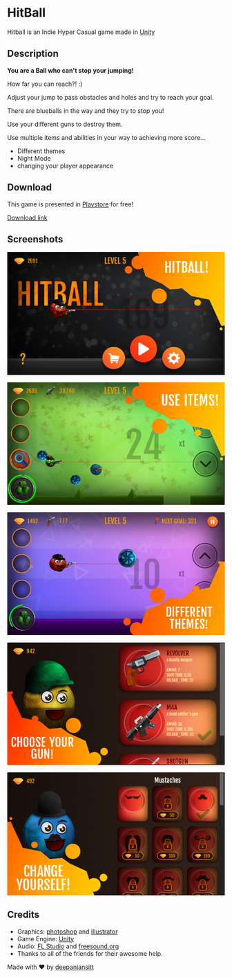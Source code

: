 # HitBall

Hitball is an Indie Hyper Casual game made in [Unity](https://unity3d.com/)

## Description

<strong>You are a Ball who can't stop your jumping!</strong> 

How far you can reach?! :) 

Adjust your jump to pass obstacles and holes and try to reach your goal. 


There are blueballs in the way and they try to stop you! 

Use your different guns to destroy them. 

Use multiple items and abilities in your way to achieving more score... 

<ul>
<li>Different themes</li>
<li>Night Mode</li> 
<li>changing your player appearance</li>
</ul>


## Download

This game is presented in [Playstore](https://play.google.com) for free!

[Download link](https://play.google.com.deepanjansitt.hitball)

## Screenshots

<p align="center">
  <img src="https://github.com/deepanjansitt/Hit-Ball-Game/blob/main/Assets/Resources/Textures/ScreenShots/1.jpg" />
</p>
<p align="center">
  <img src="https://github.com/deepanjansitt/Hit-Ball-Game/blob/main/Assets/Resources/Textures/ScreenShots/2.jpg" />
</p>
<p align="center">
  <img src="https://github.com/deepanjansitt/Hit-Ball-Game/blob/main/Assets/Resources/Textures/ScreenShots/3.jpg" />
</p>
<p align="center">
  <img src="https://github.com/deepanjansitt/Hit-Ball-Game/blob/main/Assets/Resources/Textures/ScreenShots/4.jpg" />
</p>
<p align="center">
  <img src="https://github.com/deepanjansitt/Hit-Ball-Game/blob/main/Assets/Resources/Textures/ScreenShots/5.jpg" />
</p>


## Credits

- Graphics: [photoshop](https://www.adobe.com/products/photoshop.html) and [illustrator](https://www.adobe.com/products/illustrator.html)
- Game Engine: [Unity](https://unity3d.com/)
- Audio: [FL Studio](https://www.image-line.com/flstudio/) and [freesound.org](https://freesound.org/)
- Thanks to all of the friends for their awesome help.


Made with :heart: by [deepanjansitt](https://github.com/deepanjansitt)
